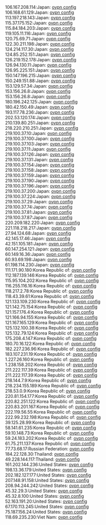 106.167.208.114:Japan: [ovpn config](vpn/106_167_208_114.ovpn)  
106.168.61.129:Japan: [ovpn config](vpn/106_168_61_129.ovpn)  
113.197.218.143:Japan: [ovpn config](vpn/113_197_218_143.ovpn)  
115.37.175.152:Japan: [ovpn config](vpn/115_37_175_152.ovpn)  
115.84.184.203:Japan: [ovpn config](vpn/115_84_184_203.ovpn)  
119.105.11.116:Japan: [ovpn config](vpn/119_105_11_116.ovpn)  
120.75.69.71:Japan: [ovpn config](vpn/120_75_69_71.ovpn)  
122.30.211.198:Japan: [ovpn config](vpn/122_30_211_198.ovpn)  
124.214.117.30:Japan: [ovpn config](vpn/124_214_117_30.ovpn)  
124.85.252.151:Japan: [ovpn config](vpn/124_85_252_151.ovpn)  
126.219.152.178:Japan: [ovpn config](vpn/126_219_152_178.ovpn)  
126.94.130.11:Japan: [ovpn config](vpn/126_94_130_11.ovpn)  
126.95.225.151:Japan: [ovpn config](vpn/126_95_225_151.ovpn)  
150.147.196.215:Japan: [ovpn config](vpn/150_147_196_215.ovpn)  
150.249.151.88:Japan: [ovpn config](vpn/150_249_151_88.ovpn)  
153.129.57.34:Japan: [ovpn config](vpn/153_129_57_34.ovpn)  
153.156.26.8:Japan: [ovpn config](vpn/153_156_26_8.ovpn)  
153.156.26.8:Japan: [ovpn config](vpn/153_156_26_8.ovpn)  
180.196.242.125:Japan: [ovpn config](vpn/180_196_242_125.ovpn)  
180.42.150.49:Japan: [ovpn config](vpn/180_42_150_49.ovpn)  
193.117.78.236:Japan: [ovpn config](vpn/193_117_78_236.ovpn)  
202.53.120.174:Japan: [ovpn config](vpn/202_53_120_174.ovpn)  
210.139.80.251:Japan: [ovpn config](vpn/210_139_80_251.ovpn)  
218.220.210.251:Japan: [ovpn config](vpn/218_220_210_251.ovpn)  
219.100.37.10:Japan: [ovpn config](vpn/219_100_37_10.ovpn)  
219.100.37.100:Japan: [ovpn config](vpn/219_100_37_100.ovpn)  
219.100.37.103:Japan: [ovpn config](vpn/219_100_37_103.ovpn)  
219.100.37.11:Japan: [ovpn config](vpn/219_100_37_11.ovpn)  
219.100.37.126:Japan: [ovpn config](vpn/219_100_37_126.ovpn)  
219.100.37.131:Japan: [ovpn config](vpn/219_100_37_131.ovpn)  
219.100.37.154:Japan: [ovpn config](vpn/219_100_37_154.ovpn)  
219.100.37.158:Japan: [ovpn config](vpn/219_100_37_158.ovpn)  
219.100.37.159:Japan: [ovpn config](vpn/219_100_37_159.ovpn)  
219.100.37.190:Japan: [ovpn config](vpn/219_100_37_190.ovpn)  
219.100.37.196:Japan: [ovpn config](vpn/219_100_37_196.ovpn)  
219.100.37.200:Japan: [ovpn config](vpn/219_100_37_200.ovpn)  
219.100.37.224:Japan: [ovpn config](vpn/219_100_37_224.ovpn)  
219.100.37.29:Japan: [ovpn config](vpn/219_100_37_29.ovpn)  
219.100.37.74:Japan: [ovpn config](vpn/219_100_37_74.ovpn)  
219.100.37.81:Japan: [ovpn config](vpn/219_100_37_81.ovpn)  
219.100.37.87:Japan: [ovpn config](vpn/219_100_37_87.ovpn)  
220.209.182.220:Japan: [ovpn config](vpn/220_209_182_220.ovpn)  
221.118.218.217:Japan: [ovpn config](vpn/221_118_218_217.ovpn)  
27.94.124.68:Japan: [ovpn config](vpn/27_94_124_68.ovpn)  
42.145.17.46:Japan: [ovpn config](vpn/42_145_17_46.ovpn)  
42.151.105.181:Japan: [ovpn config](vpn/42_151_105_181.ovpn)  
60.147.254.121:Japan: [ovpn config](vpn/60_147_254_121.ovpn)  
60.149.16.36:Japan: [ovpn config](vpn/60_149_16_36.ovpn)  
60.93.69.198:Japan: [ovpn config](vpn/60_93_69_198.ovpn)  
61.198.114.230:Japan: [ovpn config](vpn/61_198_114_230.ovpn)  
111.171.90.180:Korea Republic of: [ovpn config](vpn/111_171_90_180.ovpn)  
112.187.139.146:Korea Republic of: [ovpn config](vpn/112_187_139_146.ovpn)  
115.95.104.202:Korea Republic of: [ovpn config](vpn/115_95_104_202.ovpn)  
116.255.116.16:Korea Republic of: [ovpn config](vpn/116_255_116_16.ovpn)  
118.217.2.78:Korea Republic of: [ovpn config](vpn/118_217_2_78.ovpn)  
118.43.39.61:Korea Republic of: [ovpn config](vpn/118_43_39_61.ovpn)  
121.133.109.230:Korea Republic of: [ovpn config](vpn/121_133_109_230.ovpn)  
121.142.75.154:Korea Republic of: [ovpn config](vpn/121_142_75_154.ovpn)  
121.157.176.4:Korea Republic of: [ovpn config](vpn/121_157_176_4.ovpn)  
121.166.94.155:Korea Republic of: [ovpn config](vpn/121_166_94_155.ovpn)  
121.167.165.129:Korea Republic of: [ovpn config](vpn/121_167_165_129.ovpn)  
125.132.100.38:Korea Republic of: [ovpn config](vpn/125_132_100_38.ovpn)  
125.132.79.124:Korea Republic of: [ovpn config](vpn/125_132_79_124.ovpn)  
175.208.4.147:Korea Republic of: [ovpn config](vpn/175_208_4_147.ovpn)  
180.70.16.122:Korea Republic of: [ovpn config](vpn/180_70_16_122.ovpn)  
182.227.236.96:Korea Republic of: [ovpn config](vpn/182_227_236_96.ovpn)  
183.107.231.19:Korea Republic of: [ovpn config](vpn/183_107_231_19.ovpn)  
1.227.26.160:Korea Republic of: [ovpn config](vpn/1_227_26_160.ovpn)  
1.238.158.202:Korea Republic of: [ovpn config](vpn/1_238_158_202.ovpn)  
211.222.117.39:Korea Republic of: [ovpn config](vpn/211_222_117_39.ovpn)  
211.222.117.39:Korea Republic of: [ovpn config](vpn/211_222_117_39.ovpn)  
218.144.7.9:Korea Republic of: [ovpn config](vpn/218_144_7_9.ovpn)  
218.234.155.189:Korea Republic of: [ovpn config](vpn/218_234_155_189.ovpn)  
218.53.0.9:Korea Republic of: [ovpn config](vpn/218_53_0_9.ovpn)  
220.81.154.177:Korea Republic of: [ovpn config](vpn/220_81_154_177.ovpn)  
220.82.251.122:Korea Republic of: [ovpn config](vpn/220_82_251_122.ovpn)  
220.83.201.167:Korea Republic of: [ovpn config](vpn/220_83_201_167.ovpn)  
222.119.56.55:Korea Republic of: [ovpn config](vpn/222_119_56_55.ovpn)  
222.99.232.198:Korea Republic of: [ovpn config](vpn/222_99_232_198.ovpn)  
39.125.28.99:Korea Republic of: [ovpn config](vpn/39_125_28_99.ovpn)  
58.141.61.235:Korea Republic of: [ovpn config](vpn/58_141_61_235.ovpn)  
59.10.148.73:Korea Republic of: [ovpn config](vpn/59_10_148_73.ovpn)  
59.24.183.202:Korea Republic of: [ovpn config](vpn/59_24_183_202.ovpn)  
61.75.211.137:Korea Republic of: [ovpn config](vpn/61_75_211_137.ovpn)  
77.73.68.17:Russian Federation: [ovpn config](vpn/77_73_68_17.ovpn)  
184.22.128.30:Thailand: [ovpn config](vpn/184_22_128_30.ovpn)  
49.228.144.117:Thailand: [ovpn config](vpn/49_228_144_117.ovpn)  
161.202.144.236:United States: [ovpn config](vpn/161_202_144_236.ovpn)  
198.13.36.179:United States: [ovpn config](vpn/198_13_36_179.ovpn)  
202.182.127.177:United States: [ovpn config](vpn/202_182_127_177.ovpn)  
207.148.91.158:United States: [ovpn config](vpn/207_148_91_158.ovpn)  
208.94.244.242:United States: [ovpn config](vpn/208_94_244_242.ovpn)  
45.32.29.3:United States: [ovpn config](vpn/45_32_29_3.ovpn)  
45.32.8.100:United States: [ovpn config](vpn/45_32_8_100.ovpn)  
52.163.191.20:United States: [ovpn config](vpn/52_163_191_20.ovpn)  
67.170.113.245:United States: [ovpn config](vpn/67_170_113_245.ovpn)  
75.187.156.24:United States: [ovpn config](vpn/75_187_156_24.ovpn)  
118.69.235.230:Viet Nam: [ovpn config](vpn/118_69_235_230.ovpn)  
